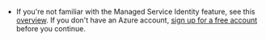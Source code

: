 - If you're not familiar with the Managed Service Identity feature, see this [overview](../articles/active-directory/msi-overview.md). If you don't have an Azure account, [sign up for a free account](https://azure.microsoft.com/free/) before you continue.